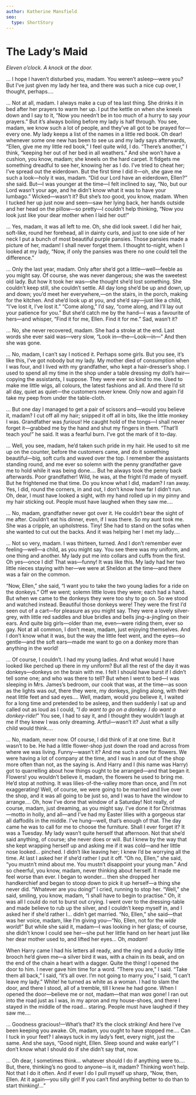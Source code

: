 ```yaml
---
author: Katherine Mansfield
seo:
  type: ShortStory
---
```

# The Lady’s Maid

_Eleven o’clock. A knock at the door._

<p class="introductory-section">... I hope I haven’t disturbed you, madam. You weren’t asleep—were you?
But I’ve just given my lady her tea, and there was such a nice cup
over, I thought, perhaps....</p>

... Not at all, madam. I always make a cup of tea last thing. She
drinks it in bed after her prayers to warm her up. I put the kettle on
when she kneels down and I say to it, “Now you needn’t be in too much
of a hurry to say _your_ prayers.” But it’s always boiling before my
lady is half through. You see, madam, we know such a lot of people, and
they’ve all got to be prayed for—every one. My lady keeps a list of the
names in a little red book. Oh dear! whenever some one new has been to
see us and my lady says afterwards, “Ellen, give me my little red
book,” I feel quite wild, I do. “There’s another,” I think, “keeping
her out of her bed in all weathers.” And she won’t have a cushion, you
know, madam; she kneels on the hard carpet. It fidgets me something
dreadful to see her, knowing her as I do. I’ve tried to cheat her; I’ve
spread out the eiderdown. But the first time I did it—oh, she gave me
such a look—holy it was, madam. “Did our Lord have an eiderdown,
Ellen?” she said. But—I was younger at the time—I felt inclined to say,
“No, but our Lord wasn’t your age, and he didn’t know what it was to
have your lumbago.” Wicked—wasn’t it? But she’s _too_ good, you know,
madam. When I tucked her up just now and seen—saw her lying back, her
hands outside and her head on the pillow—so pretty—I couldn’t help
thinking, “Now you look just like your dear mother when I laid her
out!”

... Yes, madam, it was all left to me. Oh, she did look sweet. I did
her hair, soft-like, round her forehead, all in dainty curls, and just
to one side of her neck I put a bunch of most beautiful purple pansies.
Those pansies made a picture of her, madam! I shall never forget them.
I thought to-night, when I looked at my lady, “Now, if only the pansies
was there no one could tell the difference.”

... Only the last year, madam. Only after she’d got a
little—well—feeble as you might say. Of course, she was never
dangerous; she was the sweetest old lady. But how it took her was—she
thought she’d lost something. She couldn’t keep still, she couldn’t
settle. All day long she’d be up and down, up and down; you’d meet her
everywhere,—on the stairs, in the porch, making for the kitchen. And
she’d look up at you, and she’d say—just like a child, “I’ve lost it,
I’ve lost it.” “Come along,” I’d say, “come along, and I’ll lay out
your patience for you.” But she’d catch me by the hand—I was a
favourite of hers—and whisper, “Find it for me, Ellen. Find it for me.”
Sad, wasn’t it?

... No, she never recovered, madam. She had a stroke at the end. Last
words she ever said was—very slow, “Look in—the—Look—in—” And then she
was gone.

... No, madam, I can’t say I noticed it. Perhaps some girls. But you
see, it’s like this, I’ve got nobody but my lady. My mother died of
consumption when I was four, and I lived with my grandfather, who kept
a hair-dresser’s shop. I used to spend all my time in the shop under a
table dressing my doll’s hair—copying the assistants, I suppose. They
were ever so kind to me. Used to make me little wigs, all colours, the
latest fashions and all. And there I’d sit all day, quiet as quiet—the
customers never knew. Only now and again I’d take my peep from under
the table-cloth.

... But one day I managed to get a pair of scissors and—would you
believe it, madam? I cut off all my hair; snipped it off all in bits,
like the little monkey I was. Grandfather was _furious_! He caught hold
of the tongs—I shall never forget it—grabbed me by the hand and shut my
fingers in them. “That’ll teach you!” he said. It was a fearful burn.
I’ve got the mark of it to-day.

... Well, you see, madam, he’d taken such pride in my hair. He used to
sit me up on the counter, before the customers came, and do it
something beautiful—big, soft curls and waved over the top. I remember
the assistants standing round, and me ever so solemn with the penny
grandfather gave me to hold while it was being done.... But he always
took the penny back afterwards. Poor grandfather! Wild, he was, at the
fright I’d made of myself. But he frightened me that time. Do you know
what I did, madam? I ran away. Yes, I did, round the corners, in and
out, I don’t know how far I didn’t run. Oh, dear, I must have looked a
sight, with my hand rolled up in my pinny and my hair sticking out.
People must have laughed when they saw me....

... No, madam, grandfather never got over it. He couldn’t bear the
sight of me after. Couldn’t eat his dinner, even, if I was there. So my
aunt took me. She was a cripple, an upholstress. Tiny! She had to stand
on the sofas when she wanted to cut out the backs. And it was helping
her I met my lady....

... Not so very, madam. I was thirteen, turned. And I don’t remember
ever feeling—well—a child, as you might say. You see there was my
uniform, and one thing and another. My lady put me into collars and
cuffs from the first. Oh yes—once I did! That was—funny! It was like
this. My lady had her two little nieces staying with her—we were at
Sheldon at the time—and there was a fair on the common.

“Now, Ellen,” she said, “I want you to take the two young ladies for a
ride on the donkeys.” Off we went; solemn little loves they were; each
had a hand. But when we came to the donkeys they were too shy to go on.
So we stood and watched instead. Beautiful those donkeys were! They
were the first I’d seen out of a cart—for pleasure as you might say.
They were a lovely silver-grey, with little red saddles and blue
bridles and bells jing-a-jingling on their ears. And quite big
girls—older than me, even—were riding them, ever so gay. Not at all
common, I don’t mean, madam, just enjoying themselves. And I don’t know
what it was, but the way the little feet went, and the eyes—so
gentle—and the soft ears—made me want to go on a donkey more than
anything in the world!

... Of course, I couldn’t. I had my young ladies. And what would I have
looked like perched up there in my uniform? But all the rest of the day
it was donkeys—donkeys on the brain with me. I felt I should have burst
if I didn’t tell some one; and who was there to tell? But when I went
to bed—I was sleeping in Mrs. James’s bedroom, our cook that was, at
the time—as soon as the lights was out, there they were, my donkeys,
jingling along, with their neat little feet and sad eyes.... Well,
madam, would you believe it, I waited for a long time and pretended to
be asleep, and then suddenly I sat up and called out as loud as I
could, “_I do want to go on a donkey. I do want a donkey-ride!_” You
see, I had to say it, and I thought they wouldn’t laugh at me if they
knew I was only dreaming. Artful—wasn’t it? Just what a silly child
would think....

... No, madam, never now. Of course, I did think of it at one time. But
it wasn’t to be. He had a little flower-shop just down the road and
across from where we was living. Funny—wasn’t it? And me such a one for
flowers. We were having a lot of company at the time, and I was in and
out of the shop more often than not, as the saying is. And Harry and I
(his name was Harry) got to quarrelling about how things ought to be
arranged—and that began it. Flowers! you wouldn’t believe it, madam,
the flowers he used to bring me. He’d stop at nothing. It was
lilies-of-the-valley more than once, and I’m not exaggerating! Well, of
course, we were going to be married and live over the shop, and it was
all going to be just so, and I was to have the window to arrange....
Oh, how I’ve done that window of a Saturday! Not really, of course,
madam, just dreaming, as you might say. I’ve done it for
Christmas—motto in holly, and all—and I’ve had my Easter lilies with a
gorgeous star all daffodils in the middle. I’ve hung—well, that’s
enough of that. The day came he was to call for me to choose the
furniture. Shall I ever forget it? It was a Tuesday. My lady wasn’t
quite herself that afternoon. Not that she’d said anything, of course;
she never does or will. But I knew by the way that she kept wrapping
herself up and asking me if it was cold—and her little nose looked...
pinched. I didn’t like leaving her; I knew I’d be worrying all the
time. At last I asked her if she’d rather I put it off. “Oh no, Ellen,”
she said, “you mustn’t mind about me. You mustn’t disappoint your young
man.” And so cheerful, you know, madam, never thinking about herself.
It made me feel worse than ever. I began to wonder... then she dropped
her handkerchief and began to stoop down to pick it up herself—a thing
she never did. “Whatever are you doing!” I cried, running to stop her.
“Well,” she said, smiling, you know, madam, “I shall have to begin to
practise.” Oh, it was all I could do not to burst out crying. I went
over to the dressing-table and made believe to rub up the silver, and I
couldn’t keep myself in, and I asked her if she’d rather I... didn’t
get married. “No, Ellen,” she said—that was her voice, madam, like I’m
giving you—“No, Ellen, not for the _wide world_!” But while she said
it, madam—I was looking in her glass; of course, she didn’t know I
could see her—she put her little hand on her heart just like her dear
mother used to, and lifted her eyes... Oh, _madam_!

When Harry came I had his letters all ready, and the ring and a ducky
little brooch he’d given me—a silver bird it was, with a chain in its
beak, and on the end of the chain a heart with a dagger. Quite the
thing! I opened the door to him. I never gave him time for a word.
“There you are,” I said. “Take them all back,” I said, “it’s all over.
I’m not going to marry you,” I said, “I can’t leave my lady.” White! he
turned as white as a woman. I had to slam the door, and there I stood,
all of a tremble, till I knew he had gone. When I opened the
door—believe me or not, madam—that man _was_ gone! I ran out into the
road just as I was, in my apron and my house-shoes, and there I stayed
in the middle of the road... staring. People must have laughed if they
saw me....

... Goodness gracious!—What’s that? It’s the clock striking! And here
I’ve been keeping you awake. Oh, madam, you ought to have stopped
me.... Can I tuck in your feet? I always tuck in my lady’s feet, every
night, just the same. And she says, “Good night, Ellen. Sleep sound and
wake early!” I don’t know what I should do if she didn’t say that, now.

... Oh dear, I sometimes think... whatever should I do if anything were
to.... But, there, thinking’s no good to anyone—is it, madam? Thinking
won’t help. Not that I do it often. And if ever I do I pull myself up
sharp, “Now, then, Ellen. At it again—you silly girl! If you can’t find
anything better to do than to start thinking!...”
